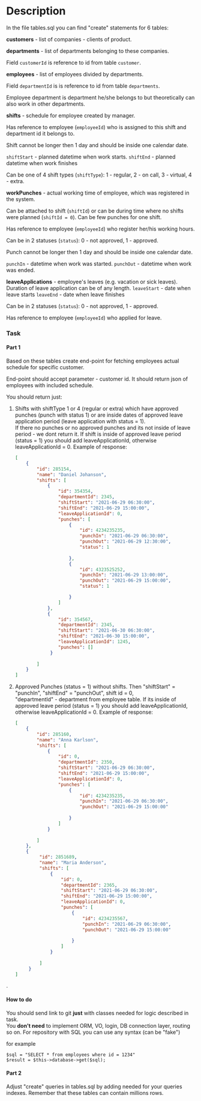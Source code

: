 # Description

In the file tables.sql you can find "create" statements for 6 tables:

**customers** - list of companies - clients of product.

**departments** - list of departments belonging to these companies. 

Field `customerId` is reference to id from table `customer`.

**employees** - list of employees divided by departments. 

Field `departmentId` is is reference to id from table `departments`. 

Employee department is department he/she belongs to but theoretically can also work in other departments.   

**shifts** - schedule for employee created by manager. 
 
 Has reference to employee (`employeeId`) who is assigned to this shift and department id it belongs to.
 
 Shift cannot be longer then 1 day and should be inside one calendar date. 
 
 `shiftStart` - planned datetime when work starts.
 `shiftEnd` - planned datetime when work finishes
 
 Can be one of 4 shift types (`shiftType`): 1 - regular, 2 - on call, 3 - virtual, 4 - extra.
 
**workPunches** - actual working time of employee, which was registered in the system. 

Can be attached to shift (`shiftId`) 
or can be during time where no shifts were planned (`shiftId = 0`). 
Can be few punches for one shift.

 Has reference to employee (`employeeId`)  who register her/his working hours. 
 
 Can be in 2 statuses (`status`):  0 - not approved, 1 - approved. 
 
Punch cannot be longer then 1 day and should be inside one calendar date. 
  
 `punchIn` - datetime when work was started.
 `punchOut` - datetime when work was ended. 
 
**leaveApplications** - employee's leaves (e.g. vacation or sick leaves).
Duration of leave application can be of any length. 
`leaveStart` - date when leave starts
`leaveEnd` -  date when leave finishes

Can be in 2 statuses (`status`):  0 - not approved, 1 - approved. 

Has reference to employee (`employeeId`) who applied for leave.


### Task

#### Part 1
Based on these tables create end-point for fetching employees  actual schedule for specific customer. 

End-point should accept parameter - customer id. 
It should return json of employees with included schedule. 

You should return just: 

1. Shifts with shiftType 1 or 4 (regular or extra) which have approved punches 
(punch with status 1) or are inside dates of approved leave application period  (leave application with status = 1).  
If there no punches or no approved punches and its not inside of leave period - we dont return it. 
If shift is inside of approved leave period (status = 1) you should add leaveApplicationId, otherwise leaveApplicationId = 0.
    Example of response:
    ```json
    [
        {
            "id": 285154,
            "name": "Daniel Johanson",
            "shifts": [
                {
                    "id": 354354,
                    "departmentId": 2345,
                    "shiftStart": "2021-06-29 06:30:00",
                    "shiftEnd": "2021-06-29 15:00:00",
                    "leaveApplicationId": 0,
                    "punches": [
                        {
                            "id": 4234235235,
                            "punchIn": "2021-06-29 06:30:00",                  
                            "punchOut": "2021-06-29 12:30:00",                  
                            "status": 1                  
                            
                        },
                        {
                            "id": 4323525252,
                            "punchIn": "2021-06-29 13:00:00",                  
                            "punchOut": "2021-06-29 15:00:00",                  
                            "status": 1                      
    
                        }
                    ]
                },
                {
                    "id": 354567,
                    "departmentId": 2345,
                    "shiftStart": "2021-06-30 06:30:00",
                    "shiftEnd": "2021-06-30 15:00:00",
                    "leaveApplicationId": 1245,
                    "punches": []
                 }
             
            ]
        }
    ]
    ```
2. Approved Punches (status = 1) without shifts. 
Then "shiftStart" = "punchIn", "shiftEnd" = "punchOut", shift id = 0,  
"departmentId" - department from employee table.
If its inside of approved leave period (status = 1) you should add leaveApplicationId, otherwise leaveApplicationId = 0.
    Example of response:
    ```json
    [
        {
            "id": 285160,
            "name": "Anna Karlson",
            "shifts": [
                {
                    "id": 0,
                    "departmentId": 2350,
                    "shiftStart": "2021-06-29 06:30:00",
                    "shiftEnd": "2021-06-29 15:00:00",
                    "leaveApplicationId": 0,
                    "punches": [
                        {
                            "id": 4234235235,
                            "punchIn": "2021-06-29 06:30:00",                  
                            "punchOut": "2021-06-29 15:00:00"                  
                            
                        }
                    ]
                }
             
            ]
        },
        {
             "id": 2851689,
             "name": "Maria Anderson",
             "shifts": [
                 {
                     "id": 0,
                     "departmentId": 2365,
                     "shiftStart": "2021-06-29 06:30:00",
                     "shiftEnd": "2021-06-29 15:00:00",
                     "leaveApplicationId": 0,
                     "punches": [
                         {
                             "id": 4234235567,
                             "punchIn": "2021-06-29 06:30:00",                  
                             "punchOut": "2021-06-29 15:00:00"                  
                             
                         }
                     ]
                 }
              
             ]
         }
    ]
    ```
. 
#### How to do
You should send link to git **just** with classes needed for logic described in task.     
You **don't need** to implement ORM, VO, login, DB connection layer, routing so on. 
For repository with SQL you can use any syntax (can be "fake")

for example 
```
$sql = "SELECT * from employees where id = 1234"
$result = $this->database->get($sql);
```

#### Part 2
Adjust "create" queries in tables.sql by adding needed for your queries indexes. 
Remember that these tables can contain millions rows. 